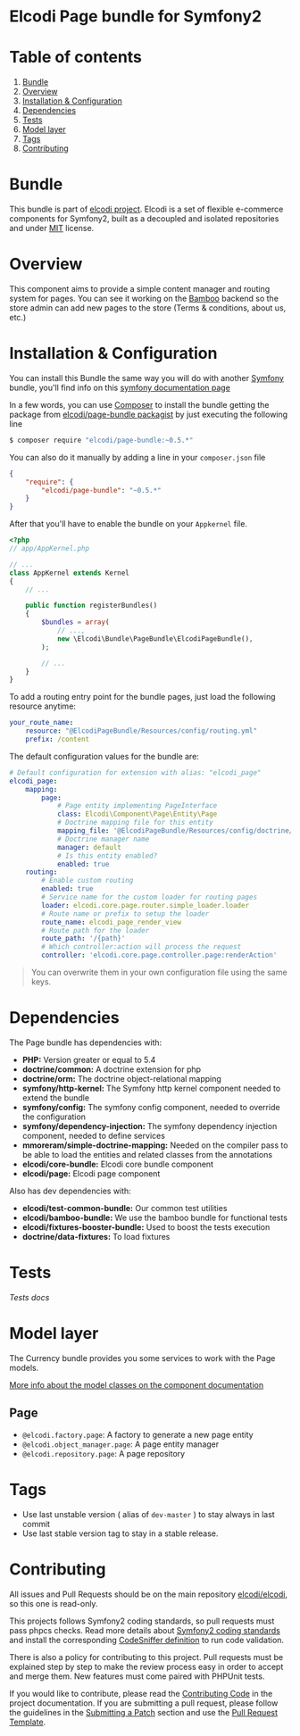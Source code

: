 Elcodi Page bundle for Symfony2
===============================

# Table of contents

1. [Bundle](#bundle)
1. [Overview](#overview)
1. [Installation & Configuration](#installation-configuration)
1. [Dependencies](#dependencies)
1. [Tests](#tests)
1. [Model layer](#model-layer)
1. [Tags](#tags)
1. [Contributing](#contributing)

# Bundle

This bundle is part of [elcodi project](https://github.com/elcodi).
Elcodi is a set of flexible e-commerce components for Symfony2, built as a
decoupled and isolated repositories and under [MIT] license.

# Overview

This component aims to provide a simple content manager and routing system for
pages.
You can see it working on the [Bamboo] backend so the store admin can add new
pages to the store (Terms & conditions, about us, etc.)

# Installation & Configuration

You can install this Bundle the same way you will do with another [Symfony]
bundle, you'll find info on this [symfony documentation page][4]

In a few words, you can use [Composer] to install the bundle getting the package
from
[elcodi/page-bundle packagist](https://packagist.org/packages/elcodi/page-bundle)
by just executing the following line

``` bash
$ composer require "elcodi/page-bundle:~0.5.*"
```

You can also do it manually by adding a line in your `composer.json` file

``` json
{
    "require": {
        "elcodi/page-bundle": "~0.5.*"
    }
}

```

After that you'll have to enable the bundle on your `Appkernel` file.

``` php
<?php
// app/AppKernel.php

// ...
class AppKernel extends Kernel
{
    // ...

    public function registerBundles()
    {
        $bundles = array(
            // ...,
            new \Elcodi\Bundle\PageBundle\ElcodiPageBundle(),
        );

        // ...
    }
}
```

To add a routing entry point for the bundle pages, just load the following
resource anytime:

``` yaml
your_route_name:
    resource: "@ElcodiPageBundle/Resources/config/routing.yml"
    prefix: /content
```

The default configuration values for the bundle are:

```yaml
# Default configuration for extension with alias: "elcodi_page"
elcodi_page:
    mapping:
        page:
            # Page entity implementing PageInterface
            class: Elcodi\Component\Page\Entity\Page
            # Doctrine mapping file for this entity
            mapping_file: '@ElcodiPageBundle/Resources/config/doctrine/Page.orm.yml'
            # Doctrine manager name
            manager: default
            # Is this entity enabled?
            enabled: true
    routing:
        # Enable custom routing
        enabled: true
        # Service name for the custom loader for routing pages
        loader: elcodi.core.page.router.simple_loader.loader
        # Route name or prefix to setup the loader
        route_name: elcodi_page_render_view
        # Route path for the loader
        route_path: '/{path}'
        # Which controller:action will process the request
        controller: 'elcodi.core.page.controller.page:renderAction'
```

> You can overwrite them in your own configuration file using the same keys.

# Dependencies

The Page bundle has dependencies with:
- **PHP:** Version greater or equal to 5.4
- **doctrine/common:** A doctrine extension for php
- **doctrine/orm:** The doctrine object-relational mapping
- **symfony/http-kernel:** The Symfony http kernel component needed to extend
the bundle
- **symfony/config:** The symfony config component, needed to override the
configuration
- **symfony/dependency-injection:** The symfony dependency injection component,
needed to define services
- **mmoreram/simple-doctrine-mapping:** Needed on the compiler pass to be able
to load the entities and related classes from the annotations
- **elcodi/core-bundle:** Elcodi core bundle component
- **elcodi/page:** Elcodi page component

Also has dev dependencies with:
- **elcodi/test-common-bundle:** Our common test utilities
- **elcodi/bamboo-bundle:** We use the bamboo bundle for functional tests
- **elcodi/fixtures-booster-bundle:** Used to boost the tests execution
- **doctrine/data-fixtures:** To load fixtures

# Tests

*Tests docs*

# Model layer

The Currency bundle provides you some services to work with the Page models.

[More info about the model classes on the component documentation](https://github.com/elcodi/Page/blob/master/README.md#model-layer)

## Page

- `@elcodi.factory.page`: A factory to generate a new page entity
- `@elcodi.object_manager.page`: A page entity manager
- `@elcodi.repository.page`: A page repository

# Tags

* Use last unstable version ( alias of `dev-master` ) to stay always in last commit
* Use last stable version tag to stay in a stable release.

# Contributing

All issues and Pull Requests should be on the main repository
[elcodi/elcodi](https://github.com/elcodi/elcodi), so this one is read-only.

This projects follows Symfony2 coding standards, so pull requests must pass phpcs
checks. Read more details about
[Symfony2 coding standards](http://symfony.com/doc/current/contributing/code/standards.html)
and install the corresponding [CodeSniffer definition](https://github.com/opensky/Symfony2-coding-standard)
to run code validation.

There is also a policy for contributing to this project. Pull requests must
be explained step by step to make the review process easy in order to
accept and merge them. New features must come paired with PHPUnit tests.

If you would like to contribute, please read the [Contributing Code][1] in the project
documentation. If you are submitting a pull request, please follow the guidelines
in the [Submitting a Patch][2] section and use the [Pull Request Template][3].

[1]: http://symfony.com/doc/current/contributing/code/index.html
[2]: http://symfony.com/doc/current/contributing/code/patches.html#check-list
[3]: http://symfony.com/doc/current/contributing/code/patches.html#make-a-pull-request
[4]: http://symfony.com/doc/current/cookbook/bundles/installation.html
[MIT]: http://opensource.org/licenses/MIT
[Bamboo]: https://github.com/elcodi/bamboo
[Open exchange rates]: https://openexchangerates.org/
[Composer]: https://getcomposer.org/
[Symfony]: http://symfony.com/
